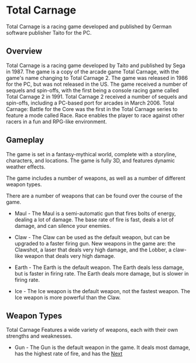 # Total Carnage

Total Carnage is a racing game developed and published by German software publisher Taito for the PC.

## Overview

Total Carnage is a racing game developed by Taito and published by Sega in 1987. The game is a copy of the arcade game Total Carnage, with the game's name changing to Total Carnage 2. The game was released in 1986 for the PC, but was not released in the US. The game received a number of sequels and spin-offs, with the first being a console racing game called Total Carnage 2 in 1991. Total Carnage 2 received a number of sequels and spin-offs, including a PC-based port for arcades in March 2006. Total Carnage: Battle for the Core was the first in the Total Carnage series to feature a mode called Race. Race enables the player to race against other racers in a fun and RPG-like environment.

## Gameplay

The game is set in a fantasy-mythical world, complete with a storyline, characters, and locations. The game is fully 3D, and features dynamic weather effects.

The game includes a number of weapons, as well as a number of different weapon types.

There are a number of weapons that can be found over the course of the game.

*   Maul - The Maul is a semi-automatic gun that fires bolts of energy, dealing a lot of damage. The base rate of fire is fast, deals a lot of damage, and can silence your enemies.

*   Claw - The Claw can be used as the default weapon, but can be upgraded to a faster firing gun. New weapons in the game are: the Clawshot, a laser that deals very high damage, and the Lobber, a claw-like weapon that deals very high damage.

*   Earth - The Earth is the default weapon. The Earth deals less damage, but is faster in firing rate. The Earth deals more damage, but is slower in firing rate.

*   Ice - The Ice weapon is the default weapon, not the fastest weapon. The Ice weapon is more powerful than the Claw.

## Weapon Types

Total Carnage Features a wide variety of weapons, each with their own strengths and weaknesses.

*   Gun - The Gun is the default weapon in the game. It deals most damage, has the highest rate of fire, and has the
[Next](384.md)